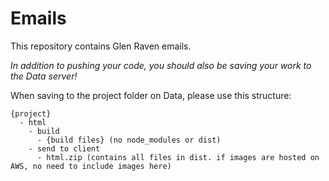 # Emails

This repository contains Glen Raven emails.

*In addition to pushing your code, you should also be saving your work to the Data server!*

When saving to the project folder on Data, please use this structure:

```
{project}
  - html
    - build
      - {build files} (no node_modules or dist)
    - send to client
      - html.zip (contains all files in dist. if images are hosted on AWS, no need to include images here)
```
